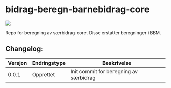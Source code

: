 # bidrag-beregn-barnebidrag-core
![](https://github.com/navikt/bidrag-beregn-saerbidrag-core/workflows/maven%20deploy/badge.svg)

Repo for beregning av særbidrag-core. Disse erstatter beregninger i BBM.

## Changelog:

Versjon | Endringstype | Beskrivelse
--------|--------------|------------
0.0.1   | Opprettet    | Init commit for beregning av særbidrag
